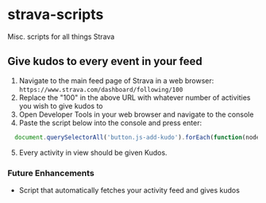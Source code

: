 # strava-scripts
Misc. scripts for all things Strava

## Give kudos to every event in your feed
1. Navigate to the main feed page of Strava in a web browser:
`
  https://www.strava.com/dashboard/following/100
`
2. Replace the "100" in the above URL with whatever number of activities you wish to give kudos to
3. Open Developer Tools in your web browser and navigate to the console
4. Paste the script below into the console and press enter:

```javascript
  document.querySelectorAll('button.js-add-kudo').forEach(function(node) {node.click()});
```

5. Every activity in view should be given Kudos.

### Future Enhancements
- Script that automatically fetches your activity feed and gives kudos
